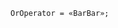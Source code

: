 <!-- This file is generated automatically by infrastructure scripts. Please don't edit by hand. -->

```{ .ebnf .slang-ebnf #OrOperator }
OrOperator = «BarBar»;
```
